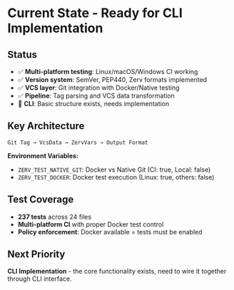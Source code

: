 # Current State - Ready for CLI Implementation

## Status

- ✅ **Multi-platform testing**: Linux/macOS/Windows CI working
- ✅ **Version system**: SemVer, PEP440, Zerv formats implemented
- ✅ **VCS layer**: Git integration with Docker/Native testing
- ✅ **Pipeline**: Tag parsing and VCS data transformation
- 🚧 **CLI**: Basic structure exists, needs implementation

## Key Architecture

```
Git Tag → VcsData → ZervVars → Output Format
```

**Environment Variables:**

- `ZERV_TEST_NATIVE_GIT`: Docker vs Native Git (CI: true, Local: false)
- `ZERV_TEST_DOCKER`: Docker test execution (Linux: true, others: false)

## Test Coverage

- **237 tests** across 24 files
- **Multi-platform CI** with proper Docker test control
- **Policy enforcement**: Docker available = tests must be enabled

## Next Priority

**CLI Implementation** - the core functionality exists, need to wire it together through CLI interface.
